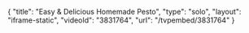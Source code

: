 {
    "title": "Easy & Delicious Homemade Pesto",
    "type": "solo",
    "layout": "iframe-static",
    "videoId": "3831764",
    "url": "\/tvpembed\/3831764"
}